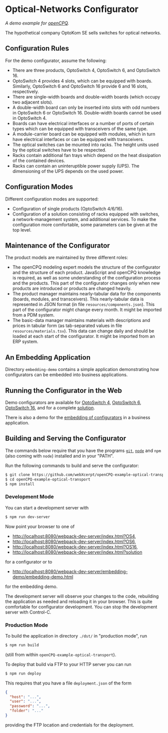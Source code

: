 Optical-Networks Configurator
=============================
*A demo example for [openCPQ](https://github.com/webXcerpt/openCPQ).*

The hypothetical company OptoKom SE sells switches for optical networks.

Configuration Rules
-------------------

For the demo configurator, assume the following:
- There are three products, OptoSwitch 4, OptoSwitch 6, and OptoSwitch 16.
- OptoSwitch 4 provides 4 slots, which can be equipped with
  boards. Similarly, OptoSwitch 6 and OptoSwitch 16 provide 6 and 16
  slots, respectively.
- There are single-width boards and double-width boards (which occupy two adjacent slots).
- A double-width board can only be inserted into slots with odd numbers
  in OptoSwitch 6 or OptoSwitch 16. Double-width boards cannot be used
  in OptoSwitch 4.
- Boards can have electrical interfaces or
  a number of ports of certain types which can be equipped with transceivers of the same type.
- A module-carrier board can be equipped with modules,
  which in turn have electrical interfaces or can be equipped with transceivers.
- The optical switches can be mounted into racks.
  The height units used by the optical switches have to be respected.
- Racks contain additional fan trays which depend on the heat dissipation of the contained devices.
- Racks can contain an uninteruptible power supply (UPS). The dimensioning of the UPS depends on the used power.

Configuration Modes
------------------

Different configuration modes are supported:
- Configuration of single products (OptoSwitch 4/6/16).
- Configuration of a solution consisting of racks equipped with switches,
  a network-management system, and additional services.
  To make the configuration more comfortable, some parameters can be given at
  the top level.

Maintenance of the Configurator
-------------------------------

The product models are maintained by three different roles:
- The openCPQ modeling expert models the structure of the configurator and the structure of each product.
  JavaScript and openCPQ knowledge is required, as well as some understanding of the configuration process and the products.
  This part of the configurator changes only when new products are introduced or products are changed heavily.
- The product manager maintains nearly-tabular data for the components (boards, modules, and transceivers).
  This nearly-tabular data is represented in JSON format (in file `resources/components.json`). This part of the configurator might change every month.
  It might be imported from a PDM system.
- The basic-data manager maintains materials with descriptions and prices in tabular form (as tab-separated values in file `resources/materials.tsv`).
  This data can change daily and should be loaded at each start of the configurator. It might be imported from an ERP system.

An Embedding Application
------------------------

Directory `embedding-demo` contains a simple application demonstrating how
configurators can be embedded into business applications.

Running the Configurator in the Web
-----------------------------------

Demo configurators are available for
[OptoSwitch 4](http://opencpq.webxcerpt.com/examples/optical-transport/index.html?OS4),
[OptoSwitch 6](http://opencpq.webxcerpt.com/examples/optical-transport/index.html?OS6),
[OptoSwitch 16](http://opencpq.webxcerpt.com/examples/optical-transport/index.html?OS16),
and for a complete
[solution](http://opencpq.webxcerpt.com/examples/optical-transport/index.html?solution).

There is also a demo for the
[embedding of configurators](http://opencpq.webxcerpt.com/examples/optical-transport/embedding-demo/embedding-demo.html)
in a business application.

Building and Serving the Configurator
-------------------------------------

The commands below require that you have the programs
[`git`](https://git-scm.com/), [`node`](https://nodejs.org/) and `npm` (also
coming with `node`) installed and in your "PATH".

Run the following commands to build and serve the configurator:

```sh
$ git clone https://github.com/webXcerpt/openCPQ-example-optical-transport.git
$ cd openCPQ-example-optical-transport
$ npm install
```

### Development Mode

You can start a development server with

```sh
$ npm run dev-server
```

Now point your browser to one of

- [http://localhost:8080/webpack-dev-server/index.html?OS4](http://localhost:8080/webpack-dev-server/index.html?OS4),
- [http://localhost:8080/webpack-dev-server/index.html?OS6](http://localhost:8080/webpack-dev-server/index.html?OS6),
- [http://localhost:8080/webpack-dev-server/index.html?OS16](http://localhost:8080/webpack-dev-server/index.html?OS16),
- [http://localhost:8080/webpack-dev-server/index.html?solution](http://localhost:8080/webpack-dev-server/index.html?solution)

for a configurator or to

- [http://localhost:8080/webpack-dev-server/embedding-demo/embedding-demo.html](http://localhost:8080/webpack-dev-server/embedding-demo/embedding-demo.html)

for the embedding demo.

The development server will observe your changes to the code, rebuilding
the application as needed and reloading it in your browser.  This is
quite comfortable for configurator development.  You can stop the
development server with Control-C.

### Production Mode

To build the application in directory `./dst/` in "production mode", run

```sh
$ npm run build
```

(still from within `openCPQ-example-optical-transport`).

To deploy that build via FTP to your HTTP server you can run

```sh
$ npm run deploy
```

This requires that you have a file `deployment.json` of the form

```json
{
  "host": "...",
  "user": "...",
  "password": "...",
  "folder": "..."
}
```

providing the FTP location and credentials for the deployment.
